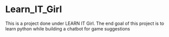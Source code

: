 # Learn_IT_Girl
This is a project done under LEARN IT Girl. 
The end goal of this project is to learn python while building a chatbot for game suggestions
